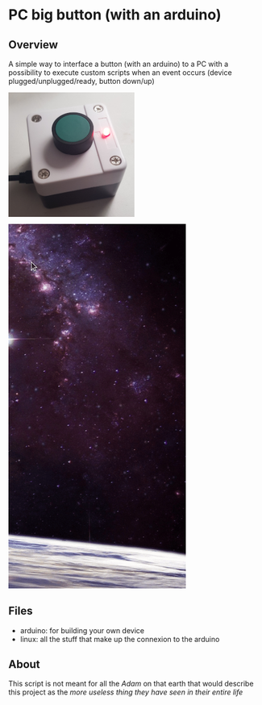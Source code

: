 # PC big button (with an arduino)

## Overview

A simple way to interface a button (with an arduino) to a PC with a possibility to execute custom scripts 
when an event occurs (device plugged/unplugged/ready, button down/up)

<img src="assets/final_building.jpg" align="center" alt="button" width="250"/>

![demo](assets/demo.gif)

## Files

- arduino: for building your own device
- linux: all the stuff that make up the connexion to the arduino

## About

This script is not meant for all the *Adam* on that earth that would describe this project as the *more useless thing they have seen in their entire life*
